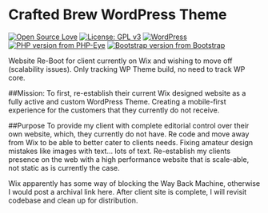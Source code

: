 # Crafted Brew WordPress Theme
[![Open Source Love](https://img.shields.io/badge/Open%20Source-%20%E2%9D%A4%20-ff69b4.svg)](https://opensource.org/) [![License: GPL v3](https://img.shields.io/badge/License-GPL%20v3-blue.svg)](https://www.gnu.org/licenses/gpl-3.0) [![WordPress](https://img.shields.io/wordpress/v/akismet.svg)](https://github.com/bkaminski/crafted-brew-wordpress-theme/) [![PHP version from PHP-Eye](https://img.shields.io/php-eye/symfony/symfony.svg)](https://github.com/bkaminski/crafted-brew-wordpress-theme/) [![Bootstrap version from Bootstrap](https://img.shields.io/badge/Bootstrap-v4.1.1-563d7c.svg)](https://getbootstrap.com/)

Website Re-Boot for client currently on Wix and wishing to move off (scalability issues). Only tracking WP Theme build, no need to track WP core.

##Mission:
To first, re-establish their current Wix designed website as a fully active and custom WordPress Theme. Creating a mobile-first experience for the customers that they currently do not receive.

##Purpose
To provide my client with complete editorial control over their own website, which, they currently do not have. Re code and move away from Wix to be able to better cater to clients needs. Fixing amateur design mistakes like images with text... lots of text. Re-establish my clients presence on the web with a high performance website that is scale-able, not static as is currently the case. 

Wix apparently has some way of blocking the Way Back Machine, otherwise I would post a archival link here. After client site is complete, I will revisit codebase and clean up for distribution.
